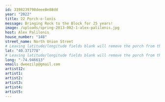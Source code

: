 ```yaml
---
id: 3398239798deee8e88dd
year: "2022"
title: 22 Porch-o-lonis
message: Bringing Rock to the Block for 25 years!
image: /uploads/spring-2013-002-1-alex-palilonis.jpg
host: Alex Palilonis
house_number: "148"
street_name: North Union Street
# Leaving latitude/longitude fields blank will remove the porch from the Porchfest map.
lat: "40.371778"
# Leaving latitude/longitude fields blank will remove the porch from the Porchfest map.
long: "-74.946613"
email: dweezilp@gmail.com
artist12: 
artist1: 
artist2: 
artist3: 
artist4: 
artist5: 
---
```

